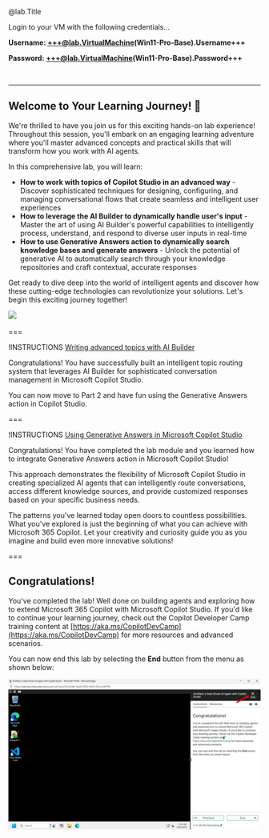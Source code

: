 @lab.Title

Login to your VM with the following credentials...

**Username: +++@lab.VirtualMachine(Win11-Pro-Base).Username+++**

**Password: +++@lab.VirtualMachine(Win11-Pro-Base).Password+++** 

<br>

---

## Welcome to Your Learning Journey! 🎯

We're thrilled to have you join us for this exciting hands-on lab experience! Throughout this session, you'll embark on an engaging learning adventure where you'll master advanced concepts and practical skills that will transform how you work with AI agents.

In this comprehensive lab, you will learn:

- **How to work with topics of Copilot Studio in an advanced way** - Discover sophisticated techniques for designing, configuring, and managing conversational flows that create seamless and intelligent user experiences
- **How to leverage the AI Builder to dynamically handle user's input** - Master the art of using AI Builder's powerful capabilities to intelligently process, understand, and respond to diverse user inputs in real-time
- **How to use Generative Answers action to dynamically search knowledge bases and generate answers** - Unlock the potential of generative AI to automatically search through your knowledge repositories and craft contextual, accurate responses

Get ready to dive deep into the world of intelligent agents and discover how these cutting-edge technologies can revolutionize your solutions. Let's begin this exciting journey together!

![](https://m365-visitor-stats.azurewebsites.net/copilot-camp/ignite25/LAB564)

===

!INSTRUCTIONS [Writing advanced topics with AI Builder](https://raw.githubusercontent.com/microsoft/ignite25-LAB564-architect-a-goal-driven-ai-agent-with-copilot-studio/refs/heads/main/lab/instructions/lab-topics-ai-builder.md)

Congratulations! You have successfully built an intelligent topic routing system that leverages AI Builder for sophisticated conversation management in Microsoft Copilot Studio. 

You can now move to Part 2 and have fun using the Generative Answers action in Copilot Studio.

===

!INSTRUCTIONS [Using Generative Answers in Microsoft Copilot Studio](https://raw.githubusercontent.com/microsoft/ignite25-LAB564-architect-a-goal-driven-ai-agent-with-copilot-studio/refs/heads/main/lab/instructions/lab-generative-answers.md)

Congratulations! You have completed the lab module and you learned how to integrate Generative Answers action in Microsoft Copilot Studio!

This approach demonstrates the flexibility of Microsoft Copilot Studio in creating specialized AI agents that can intelligently route conversations, access different knowledge sources, and provide customized responses based on your specific business needs.

The patterns you've learned today open doors to countless possibilities. What you've explored is just the beginning of what you can achieve with Microsoft 365 Copilot. Let your creativity and curiosity guide you as you imagine and build even more innovative solutions!

===

## Congratulations!

You've completed the lab! Well done on building agents and exploring how to extend Microsoft 365 Copilot with Microsoft Copilot Studio. If you'd like to continue your learning journey, check out the Copilot Developer Camp training content at [https://aka.ms/CopilotDevCamp](https://aka.ms/CopilotDevCamp) for more resources and advanced scenarios.

You can now end this lab by selecting the **End** button from the menu as shown below:

![The final page to close the lab.](https://raw.githubusercontent.com/microsoft/ignite25-LAB564-architect-a-goal-driven-ai-agent-with-copilot-studio/refs/heads/main/img/lab-end-01.png)

